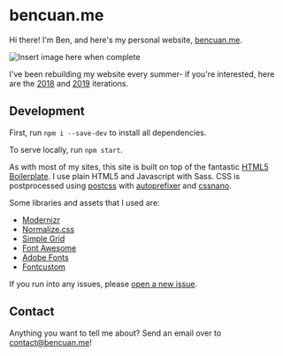 # bencuan.me

Hi there! I'm Ben, and here's my personal website, [bencuan.me](https://bencuan.me).

![Insert image here when complete](#)

I've been rebuilding my website every summer- if you're interested, here are the [2018](https://bencuan.me/2018) and [2019](https://bencuan.me/2019) iterations.

## Development

First, run `npm i --save-dev` to install all dependencies.

To serve locally, run `npm start`.

As with most of my sites, this site is built on top of the fantastic [HTML5 Boilerplate](https://html5boilerplate.com/). I use plain HTML5 and Javascript with Sass. CSS is postprocessed using [postcss](https://postcss.org/) with [autoprefixer](https://github.com/postcss/autoprefixer) and [cssnano](https://cssnano.co/).

Some libraries and assets that I used are:
 - [Modernizr](https://modernizr.com/)
 - [Normalize.css](https://necolas.github.io/normalize.css/)
 - [Simple Grid](https://simplegrid.io)
 - [Font Awesome](https://fontawesome.io)
 - [Adobe Fonts](https://fonts.adobe.com/)
 - [Fontcustom](https://fontcustom.github.io/fontcustom/)

If you run into any issues, please [open a new issue](https://github.com/64bitpandas/bencuan.me/issues).

## Contact

Anything you want to tell me about? Send an email over to [contact@bencuan.me](mailto:contact@bencuan.me)!
